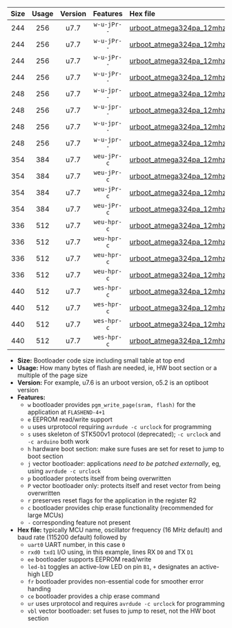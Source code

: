 |Size|Usage|Version|Features|Hex file|
|:-:|:-:|:-:|:-:|:--|
|244|256|u7.7|`w-u-jPr--`|[urboot_atmega324pa_12mhz_2400bps_uart0_rxd0_txd1_led+b0_ur_vbl.hex](https://raw.githubusercontent.com/stefanrueger/urboot.hex/main/cores/mightycore/atmega324pa/fcpu_12mhz/2400_bps/urboot_atmega324pa_12mhz_2400bps_uart0_rxd0_txd1_led+b0_ur_vbl.hex)|
|244|256|u7.7|`w-u-jPr--`|[urboot_atmega324pa_12mhz_2400bps_uart0_rxd0_txd1_led+b7_ur_vbl.hex](https://raw.githubusercontent.com/stefanrueger/urboot.hex/main/cores/mightycore/atmega324pa/fcpu_12mhz/2400_bps/urboot_atmega324pa_12mhz_2400bps_uart0_rxd0_txd1_led+b7_ur_vbl.hex)|
|244|256|u7.7|`w-u-jPr--`|[urboot_atmega324pa_12mhz_2400bps_uart1_rxd2_txd3_led+b0_ur_vbl.hex](https://raw.githubusercontent.com/stefanrueger/urboot.hex/main/cores/mightycore/atmega324pa/fcpu_12mhz/2400_bps/urboot_atmega324pa_12mhz_2400bps_uart1_rxd2_txd3_led+b0_ur_vbl.hex)|
|244|256|u7.7|`w-u-jPr--`|[urboot_atmega324pa_12mhz_2400bps_uart1_rxd2_txd3_led+b7_ur_vbl.hex](https://raw.githubusercontent.com/stefanrueger/urboot.hex/main/cores/mightycore/atmega324pa/fcpu_12mhz/2400_bps/urboot_atmega324pa_12mhz_2400bps_uart1_rxd2_txd3_led+b7_ur_vbl.hex)|
|248|256|u7.7|`w-u-jpr--`|[urboot_atmega324pa_12mhz_2400bps_uart0_rxd0_txd1_led+b0_fr_ur_vbl.hex](https://raw.githubusercontent.com/stefanrueger/urboot.hex/main/cores/mightycore/atmega324pa/fcpu_12mhz/2400_bps/urboot_atmega324pa_12mhz_2400bps_uart0_rxd0_txd1_led+b0_fr_ur_vbl.hex)|
|248|256|u7.7|`w-u-jpr--`|[urboot_atmega324pa_12mhz_2400bps_uart0_rxd0_txd1_led+b7_fr_ur_vbl.hex](https://raw.githubusercontent.com/stefanrueger/urboot.hex/main/cores/mightycore/atmega324pa/fcpu_12mhz/2400_bps/urboot_atmega324pa_12mhz_2400bps_uart0_rxd0_txd1_led+b7_fr_ur_vbl.hex)|
|248|256|u7.7|`w-u-jpr--`|[urboot_atmega324pa_12mhz_2400bps_uart1_rxd2_txd3_led+b0_fr_ur_vbl.hex](https://raw.githubusercontent.com/stefanrueger/urboot.hex/main/cores/mightycore/atmega324pa/fcpu_12mhz/2400_bps/urboot_atmega324pa_12mhz_2400bps_uart1_rxd2_txd3_led+b0_fr_ur_vbl.hex)|
|248|256|u7.7|`w-u-jpr--`|[urboot_atmega324pa_12mhz_2400bps_uart1_rxd2_txd3_led+b7_fr_ur_vbl.hex](https://raw.githubusercontent.com/stefanrueger/urboot.hex/main/cores/mightycore/atmega324pa/fcpu_12mhz/2400_bps/urboot_atmega324pa_12mhz_2400bps_uart1_rxd2_txd3_led+b7_fr_ur_vbl.hex)|
|354|384|u7.7|`weu-jPr-c`|[urboot_atmega324pa_12mhz_2400bps_uart0_rxd0_txd1_ee_led+b0_fr_ce_ur_vbl.hex](https://raw.githubusercontent.com/stefanrueger/urboot.hex/main/cores/mightycore/atmega324pa/fcpu_12mhz/2400_bps/urboot_atmega324pa_12mhz_2400bps_uart0_rxd0_txd1_ee_led+b0_fr_ce_ur_vbl.hex)|
|354|384|u7.7|`weu-jPr-c`|[urboot_atmega324pa_12mhz_2400bps_uart0_rxd0_txd1_ee_led+b7_fr_ce_ur_vbl.hex](https://raw.githubusercontent.com/stefanrueger/urboot.hex/main/cores/mightycore/atmega324pa/fcpu_12mhz/2400_bps/urboot_atmega324pa_12mhz_2400bps_uart0_rxd0_txd1_ee_led+b7_fr_ce_ur_vbl.hex)|
|354|384|u7.7|`weu-jPr-c`|[urboot_atmega324pa_12mhz_2400bps_uart1_rxd2_txd3_ee_led+b0_fr_ce_ur_vbl.hex](https://raw.githubusercontent.com/stefanrueger/urboot.hex/main/cores/mightycore/atmega324pa/fcpu_12mhz/2400_bps/urboot_atmega324pa_12mhz_2400bps_uart1_rxd2_txd3_ee_led+b0_fr_ce_ur_vbl.hex)|
|354|384|u7.7|`weu-jPr-c`|[urboot_atmega324pa_12mhz_2400bps_uart1_rxd2_txd3_ee_led+b7_fr_ce_ur_vbl.hex](https://raw.githubusercontent.com/stefanrueger/urboot.hex/main/cores/mightycore/atmega324pa/fcpu_12mhz/2400_bps/urboot_atmega324pa_12mhz_2400bps_uart1_rxd2_txd3_ee_led+b7_fr_ce_ur_vbl.hex)|
|336|512|u7.7|`weu-hpr-c`|[urboot_atmega324pa_12mhz_2400bps_uart0_rxd0_txd1_ee_led+b0_fr_ce_ur.hex](https://raw.githubusercontent.com/stefanrueger/urboot.hex/main/cores/mightycore/atmega324pa/fcpu_12mhz/2400_bps/urboot_atmega324pa_12mhz_2400bps_uart0_rxd0_txd1_ee_led+b0_fr_ce_ur.hex)|
|336|512|u7.7|`weu-hpr-c`|[urboot_atmega324pa_12mhz_2400bps_uart0_rxd0_txd1_ee_led+b7_fr_ce_ur.hex](https://raw.githubusercontent.com/stefanrueger/urboot.hex/main/cores/mightycore/atmega324pa/fcpu_12mhz/2400_bps/urboot_atmega324pa_12mhz_2400bps_uart0_rxd0_txd1_ee_led+b7_fr_ce_ur.hex)|
|336|512|u7.7|`weu-hpr-c`|[urboot_atmega324pa_12mhz_2400bps_uart1_rxd2_txd3_ee_led+b0_fr_ce_ur.hex](https://raw.githubusercontent.com/stefanrueger/urboot.hex/main/cores/mightycore/atmega324pa/fcpu_12mhz/2400_bps/urboot_atmega324pa_12mhz_2400bps_uart1_rxd2_txd3_ee_led+b0_fr_ce_ur.hex)|
|336|512|u7.7|`weu-hpr-c`|[urboot_atmega324pa_12mhz_2400bps_uart1_rxd2_txd3_ee_led+b7_fr_ce_ur.hex](https://raw.githubusercontent.com/stefanrueger/urboot.hex/main/cores/mightycore/atmega324pa/fcpu_12mhz/2400_bps/urboot_atmega324pa_12mhz_2400bps_uart1_rxd2_txd3_ee_led+b7_fr_ce_ur.hex)|
|440|512|u7.7|`wes-hpr-c`|[urboot_atmega324pa_12mhz_2400bps_uart0_rxd0_txd1_ee_led+b0_fr_ce.hex](https://raw.githubusercontent.com/stefanrueger/urboot.hex/main/cores/mightycore/atmega324pa/fcpu_12mhz/2400_bps/urboot_atmega324pa_12mhz_2400bps_uart0_rxd0_txd1_ee_led+b0_fr_ce.hex)|
|440|512|u7.7|`wes-hpr-c`|[urboot_atmega324pa_12mhz_2400bps_uart0_rxd0_txd1_ee_led+b7_fr_ce.hex](https://raw.githubusercontent.com/stefanrueger/urboot.hex/main/cores/mightycore/atmega324pa/fcpu_12mhz/2400_bps/urboot_atmega324pa_12mhz_2400bps_uart0_rxd0_txd1_ee_led+b7_fr_ce.hex)|
|440|512|u7.7|`wes-hpr-c`|[urboot_atmega324pa_12mhz_2400bps_uart1_rxd2_txd3_ee_led+b0_fr_ce.hex](https://raw.githubusercontent.com/stefanrueger/urboot.hex/main/cores/mightycore/atmega324pa/fcpu_12mhz/2400_bps/urboot_atmega324pa_12mhz_2400bps_uart1_rxd2_txd3_ee_led+b0_fr_ce.hex)|
|440|512|u7.7|`wes-hpr-c`|[urboot_atmega324pa_12mhz_2400bps_uart1_rxd2_txd3_ee_led+b7_fr_ce.hex](https://raw.githubusercontent.com/stefanrueger/urboot.hex/main/cores/mightycore/atmega324pa/fcpu_12mhz/2400_bps/urboot_atmega324pa_12mhz_2400bps_uart1_rxd2_txd3_ee_led+b7_fr_ce.hex)|

- **Size:** Bootloader code size including small table at top end
- **Usage:** How many bytes of flash are needed, ie, HW boot section or a multiple of the page size
- **Version:** For example, u7.6 is an urboot version, o5.2 is an optiboot version
- **Features:**
  + `w` bootloader provides `pgm_write_page(sram, flash)` for the application at `FLASHEND-4+1`
  + `e` EEPROM read/write support
  + `u` uses urprotocol requiring `avrdude -c urclock` for programming
  + `s` uses skeleton of STK500v1 protocol (deprecated); `-c urclock` and `-c arduino` both work
  + `h` hardware boot section: make sure fuses are set for reset to jump to boot section
  + `j` vector bootloader: applications *need to be patched externally*, eg, using `avrdude -c urclock`
  + `p` bootloader protects itself from being overwritten
  + `P` vector bootloader only: protects itself and reset vector from being overwritten
  + `r` preserves reset flags for the application in the register R2
  + `c` bootloader provides chip erase functionality (recommended for large MCUs)
  + `-` corresponding feature not present
- **Hex file:** typically MCU name, oscillator frequency (16 MHz default) and baud rate (115200 default) followed by
  + `uart0` UART number, in this case `0`
  + `rxd0 txd1` I/O using, in this example, lines RX `D0` and TX `D1`
  + `ee` bootloader supports EEPROM read/write
  + `led-b1` toggles an active-low LED on pin `B1`, `+` designates an active-high LED
  + `fr` bootloader provides non-essential code for smoother error handing
  + `ce` bootloader provides a chip erase command
  + `ur` uses urprotocol and requires `avrdude -c urclock` for programming
  + `vbl` vector bootloader: set fuses to jump to reset, not the HW boot section
